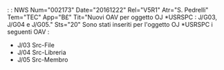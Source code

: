  :  : NWS Num="002173" Date="20161222" Rel="V5R1" Atr="S. Pedrelli" Tem="TEC" App="B£" Tit="Nuovi OAV per oggetto OJ *USRSPC :  J/G03, J/G04 e J/G05." Sts="20"
Sono stati inseriti per l'oggetto OJ *USRSPC i seguenti OAV : 
- J/03 Src-File
- J/04 Src-Libreria
- J/05 Src-Membro

